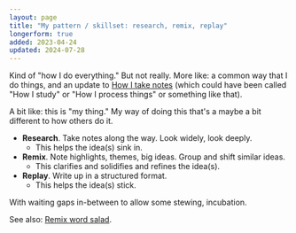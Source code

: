 ```yaml
---
layout: page
title: "My pattern / skillset: research, remix, replay"
longerform: true
added: 2023-04-24
updated: 2024-07-28
---
```


Kind of "how I do everything." But not really. More like: a common way that I do things, and an update to [How I take notes](/thinking/how-i-take-notes/) (which could have been called "How I study" or "How I process things" or something like that).

A bit like: this is "my thing." My way of doing this that's a maybe a bit different to how others do it.

- **Research**. Take notes along the way. Look widely, look deeply.
    - This helps the idea(s) sink in.
- **Remix**. Note highlights, themes, big ideas. Group and shift similar ideas.
    - This clarifies and solidifies and refines the idea(s).
- **Replay**. Write up in a structured format.
    - This helps the idea(s) stick.

With waiting gaps in-between to allow some stewing, incubation.

See also: [Remix word salad](/thinking/remix-word-salad/).